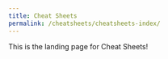 ```yaml
---
title: Cheat Sheets
permalink: /cheatsheets/cheatsheets-index/
---
```


This is the landing page for Cheat Sheets!